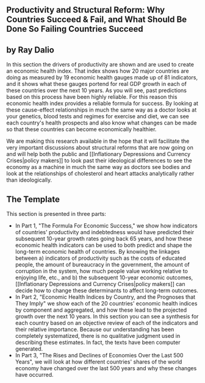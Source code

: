 ## Productivity and Structural Reform: Why Countries Succeed & Fail, and What Should Be Done So Failing Countries Succeed

## by Ray Dalio

In this section the drivers of productivity are shown and are used to create an economic health index. That index shows how 20 major countries are doing as measured by 19 economic health gauges made up of 81 indicators, and it shows what these gauges portend for real GDP growth in each of these countries over the next 10 years. As you will see, past predictions based on this process have been highly reliable. For this reason this economic health index provides a reliable formula for success. By looking at these cause-effect relationships in much the same way as a doctor looks at your genetics, blood tests and regimes for exercise and diet, we can see each country's health prospects and also know what changes can be made so that these countries can become economically healthier.

We are making this research available in the hope that it will facilitate the very important discussions about structural reforms that are now going on and will help both the public and [[Inflationary Depressions and Currency Crises|policy makers]] to look past their ideological differences to see the economy as a machine in much the same way as doctors see bodies and look at the relationships of cholesterol and heart attacks analytically rather than ideologically.

## The Template

This section is presented in three parts:

- In Part 1, "The Formula For Economic Success," we show how indicators of countries' productivity and indebtedness would have predicted their subsequent 10-year growth rates going back 65 years, and how these economic health indicators can be used to both predict and shape the long-term economic health of countries. By knowing the linkages between a) indicators of productivity such as the costs of educated people, the amount of bureaucracy in the government, the amount of corruption in the system, how much people value working relative to enjoying life, etc., and b) the subsequent 10-year economic outcomes, [[Inflationary Depressions and Currency Crises|policy makers]] can decide how to change these determinants to affect long-term outcomes.
- In Part 2, "Economic Health Indices by Country, and the Prognoses that They Imply" we show each of the 20 countries' economic health indices by component and aggregated, and how these lead to the projected growth over the next 10 years. In this section you can see a synthesis for each country based on an objective review of each of the indicators and their relative importance. Because our understanding has been completely systematized, there is no qualitative judgment used in describing these estimates. In fact, the texts have been computer generated.
- In Part 3, "The Rises and Declines of Economies Over the Last 500 Years", we will look at how different countries' shares of the world economy have changed over the last 500 years and why these changes have occurred.